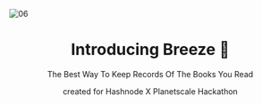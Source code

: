 ![06](https://user-images.githubusercontent.com/87900852/182046179-eae86407-e96c-41a0-8024-d85b6cec2ef5.png)


<h1 align="center">Introducing Breeze 📗</h1>
<p align="center">The Best Way To Keep Records Of The Books You Read </p>


<p align="center">created for Hashnode X Planetscale Hackathon </p>
